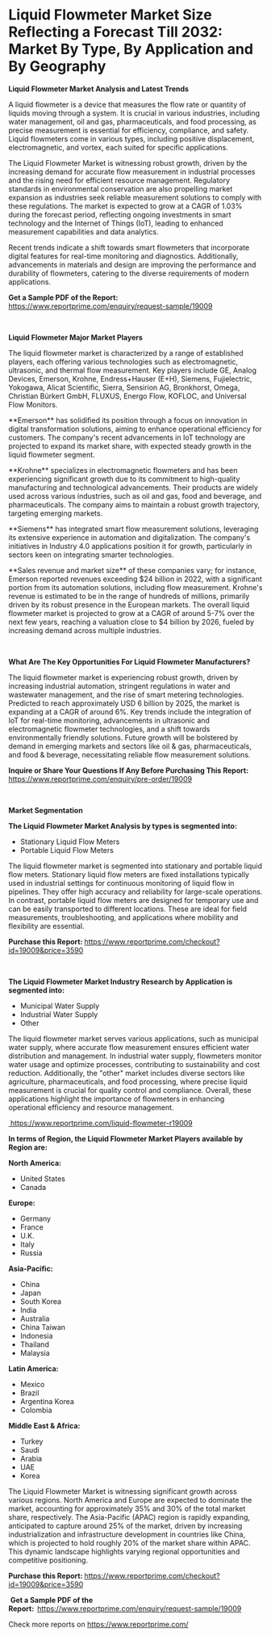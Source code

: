 <p><h1>Liquid Flowmeter Market Size Reflecting a Forecast Till 2032: Market By Type, By Application and By Geography</h1></p><p><strong>Liquid Flowmeter Market Analysis and Latest Trends</strong></p>
<p><p>A liquid flowmeter is a device that measures the flow rate or quantity of liquids moving through a system. It is crucial in various industries, including water management, oil and gas, pharmaceuticals, and food processing, as precise measurement is essential for efficiency, compliance, and safety. Liquid flowmeters come in various types, including positive displacement, electromagnetic, and vortex, each suited for specific applications.</p><p>The Liquid Flowmeter Market is witnessing robust growth, driven by the increasing demand for accurate flow measurement in industrial processes and the rising need for efficient resource management. Regulatory standards in environmental conservation are also propelling market expansion as industries seek reliable measurement solutions to comply with these regulations. The market is expected to grow at a CAGR of 1.03% during the forecast period, reflecting ongoing investments in smart technology and the Internet of Things (IoT), leading to enhanced measurement capabilities and data analytics.</p><p>Recent trends indicate a shift towards smart flowmeters that incorporate digital features for real-time monitoring and diagnostics. Additionally, advancements in materials and design are improving the performance and durability of flowmeters, catering to the diverse requirements of modern applications.</p></p>
<p><strong>Get a Sample PDF of the Report:&nbsp;</strong> <a href="https://www.reportprime.com/enquiry/request-sample/19009?utm_campaign=2291&utm_medium=2&utm_source=Github&utm_content=ia&utm_term=19032025&utm_id=liquid-flowmeter">https://www.reportprime.com/enquiry/request-sample/19009</a></p>
<p>&nbsp;</p>
<p><strong>Liquid Flowmeter Major Market Players</strong></p>
<p><p>The liquid flowmeter market is characterized by a range of established players, each offering various technologies such as electromagnetic, ultrasonic, and thermal flow measurement. Key players include GE, Analog Devices, Emerson, Krohne, Endress+Hauser (E+H), Siemens, Fujielectric, Yokogawa, Alicat Scientific, Sierra, Sensirion AG, Bronkhorst, Omega, Christian Bürkert GmbH, FLUXUS, Energo Flow, KOFLOC, and Universal Flow Monitors.</p><p>**Emerson** has solidified its position through a focus on innovation in digital transformation solutions, aiming to enhance operational efficiency for customers. The company's recent advancements in IoT technology are projected to expand its market share, with expected steady growth in the liquid flowmeter segment.</p><p>**Krohne** specializes in electromagnetic flowmeters and has been experiencing significant growth due to its commitment to high-quality manufacturing and technological advancements. Their products are widely used across various industries, such as oil and gas, food and beverage, and pharmaceuticals. The company aims to maintain a robust growth trajectory, targeting emerging markets.</p><p>**Siemens** has integrated smart flow measurement solutions, leveraging its extensive experience in automation and digitalization. The company's initiatives in Industry 4.0 applications position it for growth, particularly in sectors keen on integrating smarter technologies.</p><p>**Sales revenue and market size** of these companies vary; for instance, Emerson reported revenues exceeding $24 billion in 2022, with a significant portion from its automation solutions, including flow measurement. Krohne's revenue is estimated to be in the range of hundreds of millions, primarily driven by its robust presence in the European markets. The overall liquid flowmeter market is projected to grow at a CAGR of around 5-7% over the next few years, reaching a valuation close to $4 billion by 2026, fueled by increasing demand across multiple industries.</p></p>
<p>&nbsp;</p>
<p><strong>What Are The Key Opportunities For Liquid Flowmeter Manufacturers?</strong></p>
<p><p>The liquid flowmeter market is experiencing robust growth, driven by increasing industrial automation, stringent regulations in water and wastewater management, and the rise of smart metering technologies. Predicted to reach approximately USD 6 billion by 2025, the market is expanding at a CAGR of around 6%. Key trends include the integration of IoT for real-time monitoring, advancements in ultrasonic and electromagnetic flowmeter technologies, and a shift towards environmentally friendly solutions. Future growth will be bolstered by demand in emerging markets and sectors like oil & gas, pharmaceuticals, and food & beverage, necessitating reliable flow measurement solutions.</p></p>
<p><strong>Inquire or Share Your Questions If Any Before Purchasing This Report:</strong> <a href="https://www.reportprime.com/enquiry/pre-order/19009?utm_campaign=2291&utm_medium=2&utm_source=Github&utm_content=ia&utm_term=19032025&utm_id=liquid-flowmeter">https://www.reportprime.com/enquiry/pre-order/19009</a></p>
<p>&nbsp;</p>
<p><strong>Market Segmentation</strong></p>
<p><strong>The Liquid Flowmeter Market Analysis by types is segmented into:</strong></p>
<p><ul><li>Stationary Liquid Flow Meters</li><li>Portable Liquid Flow Meters</li></ul></p>
<p><p>The liquid flowmeter market is segmented into stationary and portable liquid flow meters. Stationary liquid flow meters are fixed installations typically used in industrial settings for continuous monitoring of liquid flow in pipelines. They offer high accuracy and reliability for large-scale operations. In contrast, portable liquid flow meters are designed for temporary use and can be easily transported to different locations. These are ideal for field measurements, troubleshooting, and applications where mobility and flexibility are essential.</p></p>
<p><strong>Purchase this Report:&nbsp;</strong><a href="https://www.reportprime.com/checkout?id=19009&price=3590&utm_campaign=2291&utm_medium=2&utm_source=Github&utm_content=ia&utm_term=19032025&utm_id=liquid-flowmeter">https://www.reportprime.com/checkout?id=19009&price=3590</a></p>
<p>&nbsp;</p>
<p><strong>The Liquid Flowmeter Market Industry Research by Application is segmented into:</strong></p>
<p><ul><li>Municipal Water Supply</li><li>Industrial Water Supply</li><li>Other</li></ul></p>
<p><p>The liquid flowmeter market serves various applications, such as municipal water supply, where accurate flow measurement ensures efficient water distribution and management. In industrial water supply, flowmeters monitor water usage and optimize processes, contributing to sustainability and cost reduction. Additionally, the "other" market includes diverse sectors like agriculture, pharmaceuticals, and food processing, where precise liquid measurement is crucial for quality control and compliance. Overall, these applications highlight the importance of flowmeters in enhancing operational efficiency and resource management.</p></p>
<p><a href="https://www.reportprime.com/liquid-flowmeter-r19009?utm_campaign=2291&utm_medium=2&utm_source=Github&utm_content=ia&utm_term=19032025&utm_id=liquid-flowmeter">&nbsp;https://www.reportprime.com/liquid-flowmeter-r19009</a></p>
<p><strong>In terms of Region, the Liquid Flowmeter Market Players available by Region are:</strong></p>
<p>
    <p> <strong> North America: </strong>
        <ul>
            <li>United States</li>
            <li>Canada</li>
        </ul>
        </p> 
    <p> <strong> Europe: </strong>
        <ul>
            <li>Germany</li>
            <li>France</li>
            <li>U.K.</li>
            <li>Italy</li>
            <li>Russia</li>
        </ul>
        </p> 
    <p> <strong> Asia-Pacific: </strong>
        <ul>
            <li>China</li>
            <li>Japan</li>
            <li>South Korea</li>
            <li>India</li>
            <li>Australia</li>
            <li>China Taiwan</li>
            <li>Indonesia</li>
            <li>Thailand</li>
            <li>Malaysia</li>
        </ul>
        </p> 
    <p> <strong> Latin America: </strong>
        <ul>
            <li>Mexico</li>
            <li>Brazil</li>
            <li>Argentina Korea</li>
            <li>Colombia</li>
        </ul>
        </p> 
    <p> <strong> Middle East & Africa: </strong>
        <ul>
            <li>Turkey</li>
            <li>Saudi</li>
            <li>Arabia</li>
            <li>UAE</li>
            <li>Korea</li>
        </ul>
    </p>
    </p>
<p><p>The Liquid Flowmeter Market is witnessing significant growth across various regions. North America and Europe are expected to dominate the market, accounting for approximately 35% and 30% of the total market share, respectively. The Asia-Pacific (APAC) region is rapidly expanding, anticipated to capture around 25% of the market, driven by increasing industrialization and infrastructure development in countries like China, which is projected to hold roughly 20% of the market share within APAC. This dynamic landscape highlights varying regional opportunities and competitive positioning.</p></p>
<p><strong>Purchase this Report: </strong><a href="https://www.reportprime.com/checkout?id=19009&price=3590&utm_campaign=2291&utm_medium=2&utm_source=Github&utm_content=ia&utm_term=19032025&utm_id=liquid-flowmeter">https://www.reportprime.com/checkout?id=19009&price=3590</a></p>
<p>&nbsp;<strong>Get a Sample PDF of the Report:&nbsp;&nbsp;</strong><a href="https://www.reportprime.com/enquiry/request-sample/19009?utm_campaign=2291&utm_medium=2&utm_source=Github&utm_content=ia&utm_term=19032025&utm_id=liquid-flowmeter">https://www.reportprime.com/enquiry/request-sample/19009</a></p>
<p><strong></strong></p>
<p>Check more reports on <a href="https://www.reportprime.com/?utm_campaign=2291&utm_medium=2&utm_source=Github&utm_content=ia&utm_term=19032025&utm_id=liquid-flowmeter">https://www.reportprime.com/</a></p>